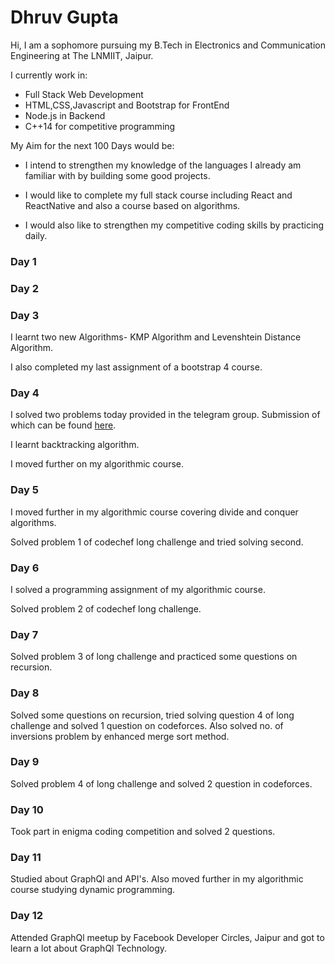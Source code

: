 # Dhruv Gupta

Hi, I am a sophomore pursuing my B.Tech in Electronics and Communication Engineering at The LNMIIT, Jaipur. 

I currently work in: 

* Full Stack Web Development
* HTML,CSS,Javascript and Bootstrap for FrontEnd
* Node.js in Backend
* C++14 for competitive programming

My Aim for the next 100 Days would be:

* I intend to strengthen my knowledge of the languages I already am familiar with by building some good projects.

* I would like to complete my full stack course including React and ReactNative and also a course based on algorithms.

* I would also like to strengthen my competitive coding skills by practicing daily.
### Day 1


### Day 2


### Day 3

I learnt two new Algorithms- KMP Algorithm and Levenshtein Distance Algorithm.

I also completed my last assignment of a bootstrap 4 course.

### Day 4

I solved two problems today provided in the telegram group. Submission of which can be found [here](https://leetcode.com/17uec044/).

I learnt backtracking algorithm.

I moved further on my algorithmic course.

### Day 5

I moved further in my algorithmic course covering divide and conquer algorithms.

Solved problem 1 of codechef long challenge and tried solving second.

### Day 6

I solved a programming assignment of my algorithmic course.

Solved problem 2 of codechef long challenge.

### Day 7

Solved problem 3 of long challenge and practiced some questions on recursion.

### Day 8

Solved some questions on recursion, tried solving question 4 of long challenge and solved 1 question on codeforces.
Also solved no. of inversions problem by enhanced merge sort method. 

### Day 9
Solved problem 4 of long challenge and solved 2 question in codeforces.

### Day 10
Took part in enigma coding competition and solved 2 questions.

### Day 11
Studied about GraphQl and API's.
Also moved further in my algorithmic course studying dynamic programming.

### Day 12
Attended GraphQl meetup by Facebook Developer Circles, Jaipur and got to learn a lot about GraphQl Technology.

